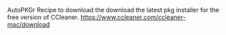 AutoPKGr Recipe to download the download the latest pkg installer for the free version of CCleaner.
https://www.ccleaner.com/ccleaner-mac/download
